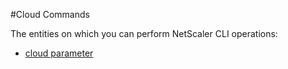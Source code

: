 #Cloud Commands

The entities on which you can perform NetScaler CLI operations:
<ul><li><a href="../../cloud/cloud-parameter/cloud-parameter">cloud parameter</a></li></ul>



